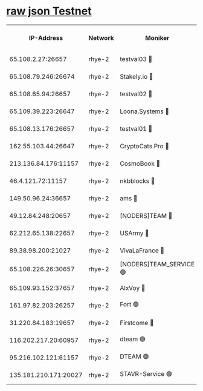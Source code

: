 
[raw json Testnet](https://rpc-check.quickt.stavr.tech/quickt/rpc-quickt-result.json)
=


<table><tr><th>IP-Address</th><th>Network</th><th>Moniker</th><th>Latest Block Height</th><th>Earliest Block Height</th><th>Catching Up</th><th>Tx Index</th><th>Voting Power</th><th>Scan Time</th></tr><tr><td>65.108.2.27:26657</td><td>rhye-2</td><td>testval03 🔴</td><td>515695</td><td>1</td><td>False</td><td>on</td><td>11002050</td><td>2024-01-26T12:26:06.215643295UTC</td></tr><tr><td>65.108.79.246:26674</td><td>rhye-2</td><td>Stakely.io 🔴</td><td>515696</td><td>1</td><td>False</td><td>on</td><td>10010</td><td>2024-01-26T12:26:08.624824713UTC</td></tr><tr><td>65.108.65.94:26657</td><td>rhye-2</td><td>testval02 🔴</td><td>515696</td><td>1</td><td>False</td><td>on</td><td>11002050</td><td>2024-01-26T12:26:11.524091238UTC</td></tr><tr><td>65.109.39.223:26647</td><td>rhye-2</td><td>Loona.Systems 🔴</td><td>515697</td><td>1</td><td>False</td><td>off</td><td>86949</td><td>2024-01-26T12:26:14.301094380UTC</td></tr><tr><td>65.108.13.176:26657</td><td>rhye-2</td><td>testval01 🔴</td><td>515697</td><td>1</td><td>False</td><td>on</td><td>13082010</td><td>2024-01-26T12:26:15.018262730UTC</td></tr><tr><td>162.55.103.44:26647</td><td>rhye-2</td><td>CryptoCats.Pro 🔴</td><td>515702</td><td>1</td><td>False</td><td>off</td><td>9999</td><td>2024-01-26T12:26:47.427608193UTC</td></tr><tr><td>213.136.84.176:11157</td><td>rhye-2</td><td>CosmoBook 🔴</td><td>515702</td><td>65301</td><td>False</td><td>off</td><td>1528057</td><td>2024-01-26T12:26:40.984152685UTC</td></tr><tr><td>46.4.121.72:11157</td><td>rhye-2</td><td>nkbblocks 🔴</td><td>515695</td><td>70101</td><td>False</td><td>off</td><td>81491</td><td>2024-01-26T12:25:58.085409684UTC</td></tr><tr><td>149.50.96.24:36657</td><td>rhye-2</td><td>ams 🔴</td><td>515700</td><td>133501</td><td>False</td><td>on</td><td>10786</td><td>2024-01-26T12:26:30.360132990UTC</td></tr><tr><td>49.12.84.248:20657</td><td>rhye-2</td><td>[NODERS]TEAM 🔴</td><td>515699</td><td>146001</td><td>False</td><td>on</td><td>59690</td><td>2024-01-26T12:26:27.942916165UTC</td></tr><tr><td>62.212.65.138:22657</td><td>rhye-2</td><td>USArmy 🔴</td><td>515695</td><td>198001</td><td>False</td><td>on</td><td>59069</td><td>2024-01-26T12:26:05.341110446UTC</td></tr><tr><td>89.38.98.200:21027</td><td>rhye-2</td><td>VivaLaFrance 🔴</td><td>515695</td><td>220501</td><td>False</td><td>off</td><td>10000</td><td>2024-01-26T12:26:00.525966959UTC</td></tr><tr><td>65.108.226.26:30657</td><td>rhye-2</td><td>[NODERS]TEAM_SERVICE 🟢</td><td>515697</td><td>241501</td><td>False</td><td>on</td><td>0</td><td>2024-01-26T12:26:14.657500181UTC</td></tr><tr><td>65.109.93.152:37657</td><td>rhye-2</td><td>AlxVoy 🔴</td><td>515695</td><td>315173</td><td>False</td><td>on</td><td>143351</td><td>2024-01-26T12:26:02.949791388UTC</td></tr><tr><td>161.97.82.203:26257</td><td>rhye-2</td><td>Fort 🟢</td><td>515695</td><td>330438</td><td>False</td><td>on</td><td>0</td><td>2024-01-26T12:25:57.834365372UTC</td></tr><tr><td>31.220.84.183:19657</td><td>rhye-2</td><td>Firstcome 🔴</td><td>515695</td><td>409501</td><td>False</td><td>off</td><td>724902</td><td>2024-01-26T12:26:05.804595958UTC</td></tr><tr><td>116.202.217.20:60957</td><td>rhye-2</td><td>dteam 🟢</td><td>515696</td><td>421794</td><td>False</td><td>on</td><td>0</td><td>2024-01-26T12:26:11.890047166UTC</td></tr><tr><td>95.216.102.121:61157</td><td>rhye-2</td><td>DTEAM 🟢</td><td>515696</td><td>504701</td><td>False</td><td>on</td><td>0</td><td>2024-01-26T12:26:08.992804747UTC</td></tr><tr><td>135.181.210.171:20027</td><td>rhye-2</td><td>STAVR-Service 🟢</td><td>515699</td><td>513001</td><td>False</td><td>on</td><td>0</td><td>2024-01-26T12:26:25.619544423UTC</td></tr></table>